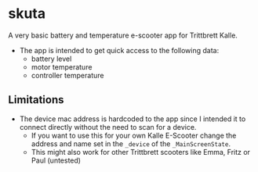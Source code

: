 # skuta
A very basic battery and temperature e-scooter app for Trittbrett Kalle.

* The app is intended to get quick access to the following data:
    * battery level
    * motor temperature
    * controller temperature

## Limitations

* The device mac address is hardcoded to the app since I intended it to connect directly without the need to scan for a device. 
  * If you want to use this for your own Kalle E-Scooter change the address and name set in the `_device` of the `_MainScreenState`.
  * This might also work for other Trittbrett scooters like Emma, Fritz or Paul (untested)
